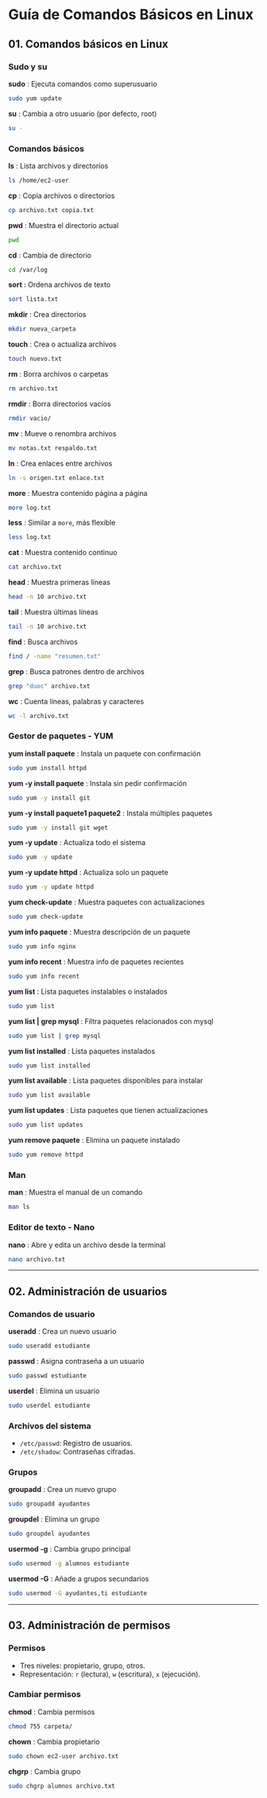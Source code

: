 
# Guía de Comandos Básicos en Linux

## 01. Comandos básicos en Linux

### Sudo y su
**sudo**
: Ejecuta comandos como superusuario
```bash
sudo yum update
```

**su**
: Cambia a otro usuario (por defecto, root)
```bash
su -
```


### Comandos básicos
**ls**
: Lista archivos y directorios
```bash
ls /home/ec2-user
```

**cp**
: Copia archivos o directorios
```bash
cp archivo.txt copia.txt
```

**pwd**
: Muestra el directorio actual
```bash
pwd
```

**cd**
: Cambia de directorio
```bash
cd /var/log
```

**sort**
: Ordena archivos de texto
```bash
sort lista.txt
```

**mkdir**
: Crea directorios
```bash
mkdir nueva_carpeta
```

**touch**
: Crea o actualiza archivos
```bash
touch nuevo.txt
```

**rm**
: Borra archivos o carpetas
```bash
rm archivo.txt
```

**rmdir**
: Borra directorios vacíos
```bash
rmdir vacio/
```

**mv**
: Mueve o renombra archivos
```bash
mv notas.txt respaldo.txt
```

**ln**
: Crea enlaces entre archivos
```bash
ln -s origen.txt enlace.txt
```

**more**
: Muestra contenido página a página
```bash
more log.txt
```

**less**
: Similar a `more`, más flexible
```bash
less log.txt
```

**cat**
: Muestra contenido continuo
```bash
cat archivo.txt
```

**head**
: Muestra primeras líneas
```bash
head -n 10 archivo.txt
```

**tail**
: Muestra últimas líneas
```bash
tail -n 10 archivo.txt
```

**find**
: Busca archivos
```bash
find / -name "resumen.txt"
```

**grep**
: Busca patrones dentro de archivos
```bash
grep "duoc" archivo.txt
```

**wc**
: Cuenta líneas, palabras y caracteres
```bash
wc -l archivo.txt
```


### Gestor de paquetes - YUM
**yum install paquete**
: Instala un paquete con confirmación
```bash
sudo yum install httpd
```

**yum -y install paquete**
: Instala sin pedir confirmación
```bash
sudo yum -y install git
```

**yum -y install paquete1 paquete2**
: Instala múltiples paquetes
```bash
sudo yum -y install git wget
```

**yum -y update**
: Actualiza todo el sistema
```bash
sudo yum -y update
```

**yum -y update httpd**
: Actualiza solo un paquete
```bash
sudo yum -y update httpd
```

**yum check-update**
: Muestra paquetes con actualizaciones
```bash
sudo yum check-update
```

**yum info paquete**
: Muestra descripción de un paquete
```bash
sudo yum info nginx
```

**yum info recent**
: Muestra info de paquetes recientes
```bash
sudo yum info recent
```

**yum list**
: Lista paquetes instalables o instalados
```bash
sudo yum list
```

**yum list | grep mysql**
: Filtra paquetes relacionados con mysql
```bash
sudo yum list | grep mysql
```

**yum list installed**
: Lista paquetes instalados
```bash
sudo yum list installed
```

**yum list available**
: Lista paquetes disponibles para instalar
```bash
sudo yum list available
```

**yum list updates**
: Lista paquetes que tienen actualizaciones
```bash
sudo yum list updates
```

**yum remove paquete**
: Elimina un paquete instalado
```bash
sudo yum remove httpd
```


### Man
**man**
: Muestra el manual de un comando
```bash
man ls
```


### Editor de texto - Nano
**nano**
: Abre y edita un archivo desde la terminal
```bash
nano archivo.txt
```


---

## 02. Administración de usuarios

### Comandos de usuario
**useradd**
: Crea un nuevo usuario
```bash
sudo useradd estudiante
```

**passwd**
: Asigna contraseña a un usuario
```bash
sudo passwd estudiante
```

**userdel**
: Elimina un usuario
```bash
sudo userdel estudiante
```


### Archivos del sistema
- `/etc/passwd`: Registro de usuarios.  
- `/etc/shadow`: Contraseñas cifradas.

### Grupos
**groupadd**
: Crea un nuevo grupo
```bash
sudo groupadd ayudantes
```

**groupdel**
: Elimina un grupo
```bash
sudo groupdel ayudantes
```

**usermod -g**
: Cambia grupo principal
```bash
sudo usermod -g alumnos estudiante
```

**usermod -G**
: Añade a grupos secundarios
```bash
sudo usermod -G ayudantes,ti estudiante
```


---

## 03. Administración de permisos

### Permisos
- Tres niveles: propietario, grupo, otros.  
- Representación: `r` (lectura), `w` (escritura), `x` (ejecución).  

### Cambiar permisos
**chmod**
: Cambia permisos
```bash
chmod 755 carpeta/
```

**chown**
: Cambia propietario
```bash
sudo chown ec2-user archivo.txt
```

**chgrp**
: Cambia grupo
```bash
sudo chgrp alumnos archivo.txt
```

